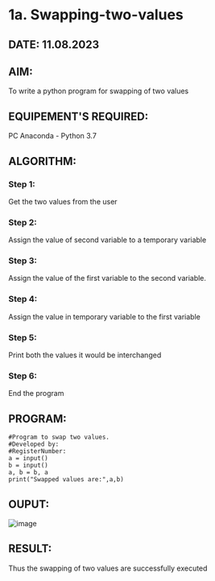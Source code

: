 # 1a. Swapping-two-values
## DATE: 11.08.2023
## AIM:
To write a python program for swapping of two values
## EQUIPEMENT'S REQUIRED: 
PC
Anaconda - Python 3.7
## ALGORITHM: 
### Step 1:
Get the two values from the user
### Step 2: 
Assign the value of second variable to a temporary variable 
### Step 3: 
Assign the value of the first variable to the second variable.
### Step 4:  
Assign the value in temporary variable to the first variable
### Step 5: 
Print both the values it would be interchanged
### Step 6: 
End the program
## PROGRAM:
```
#Program to swap two values.
#Developed by: 
#RegisterNumber:
a = input()
b = input()
a, b = b, a
print("Swapped values are:",a,b)
```
## OUPUT:
![image](https://github.com/Darkwebnew/Swapping-two-values/assets/143114486/84edfdda-1961-4286-b526-3336b26aade3)
## RESULT:
Thus the swapping of two values are successfully executed
